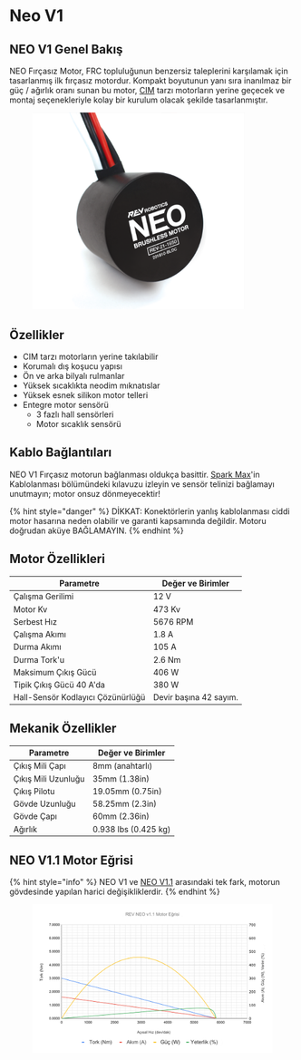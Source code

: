 # Neo V1

## NEO V1 Genel Bakış <a href="#neo-v1-overview" id="neo-v1-overview"></a>

NEO Fırçasız Motor, FRC topluluğunun benzersiz taleplerini karşılamak için tasarlanmış ilk fırçasız motordur. Kompakt boyutunun yanı sıra inanılmaz bir güç / ağırlık oranı sunan bu motor, [CIM](../../fircali-motorlar/cim.md) tarzı motorların yerine geçecek ve montaj seçenekleriyle kolay bir kurulum olacak şekilde tasarlanmıştır.

<div align="left">

<figure><img src="../../../../.gitbook/assets/image (19).png" alt="" width="375"><figcaption></figcaption></figure>

</div>

## Özellikler <a href="#features" id="features"></a>

* CIM tarzı motorların yerine takılabilir
* Korumalı dış koşucu yapısı
* Ön ve arka bilyalı rulmanlar
* Yüksek sıcaklıkta neodim mıknatıslar
* Yüksek esnek silikon motor telleri
* Entegre motor sensörü
  * 3 fazlı hall sensörleri
  * Motor sıcaklık sensörü

## Kablo Bağlantıları <a href="#wiring-connections" id="wiring-connections"></a>

NEO V1 Fırçasız motorun bağlanması oldukça basittir. [Spark Max](../../../../spark-max.md)'in Kablolanması bölümündeki kılavuzu izleyin ve sensör telinizi bağlamayı unutmayın; motor onsuz dönmeyecektir!&#x20;

{% hint style="danger" %}
DİKKAT: Konektörlerin yanlış kablolanması ciddi motor hasarına neden olabilir ve garanti kapsamında değildir. Motoru doğrudan aküye BAĞLAMAYIN.
{% endhint %}

## Motor Özellikleri <a href="#motor-specifications" id="motor-specifications"></a>

| Parametre                         | Değer ve Birimler      |
| --------------------------------- | ---------------------- |
| Çalışma Gerilimi                  | 12 V                   |
| Motor Kv                          | 473 Kv                 |
| Serbest Hız                       | 5676 RPM               |
| Çalışma Akımı                     | 1.8 A                  |
| Durma Akımı                       | 105 A                  |
| Durma Tork'u                      | 2.6 Nm                 |
| Maksimum Çıkış Gücü               | 406 W                  |
| Tipik Çıkış Gücü 40 A'da          | 380 W                  |
| Hall-Sensör Kodlayıcı Çözünürlüğü | Devir başına 42 sayım. |

## Mekanik Özellikler

| Parametre           | Değer ve Birimler    |
| ------------------- | -------------------- |
| Çıkış Mili Çapı     | 8mm (anahtarlı)      |
| Çıkış Mili Uzunluğu | 35mm (1.38in)        |
| Çıkış Pilotu        | 19.05mm (0.75in)     |
| Gövde Uzunluğu      | 58.25mm (2.3in)      |
| Gövde Çapı          | 60mm (2.36in)        |
| Ağırlık             | 0.938 lbs (0.425 kg) |

## NEO V1.1 Motor Eğrisi

{% hint style="info" %}
NEO V1 ve [NEO V1.1](./#neo-v1.1-motor-egrisi) arasındaki tek fark, motorun gövdesinde yapılan harici değişikliklerdir.
{% endhint %}

<figure><img src="../../../../.gitbook/assets/image (16).png" alt=""><figcaption></figcaption></figure>



